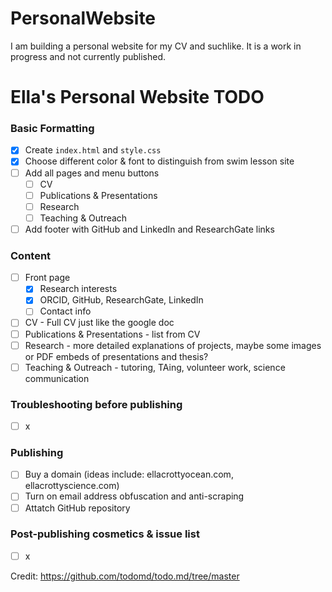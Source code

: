 # PersonalWebsite
I am building a personal website for my CV and suchlike. It is a work in progress and not currently published.

# Ella's Personal Website TODO

### Basic Formatting

- [x] Create `index.html` and `style.css`
- [x] Choose different color & font to distinguish from swim lesson site
- [ ] Add all pages and menu buttons
  - [ ] CV
  - [ ] Publications & Presentations
  - [ ] Research
  - [ ] Teaching & Outreach
- [ ] Add footer with GitHub and LinkedIn and ResearchGate links

### Content

- [ ] Front page
  - [x] Research interests
  - [x] ORCID, GitHub, ResearchGate, LinkedIn
  - [ ] Contact info
- [ ] CV - Full CV just like the google doc
- [ ] Publications & Presentations - list from CV
- [ ] Research - more detailed explanations of projects, maybe some images or PDF embeds of presentations and thesis?
- [ ] Teaching & Outreach - tutoring, TAing, volunteer work, science communication

### Troubleshooting before publishing

- [ ] x

### Publishing
- [ ] Buy a domain (ideas include: ellacrottyocean.com, ellacrottyscience.com)
- [ ] Turn on email address obfuscation and anti-scraping
- [ ] Attatch GitHub repository

### Post-publishing cosmetics & issue list 
- [ ] x

Credit: https://github.com/todomd/todo.md/tree/master
